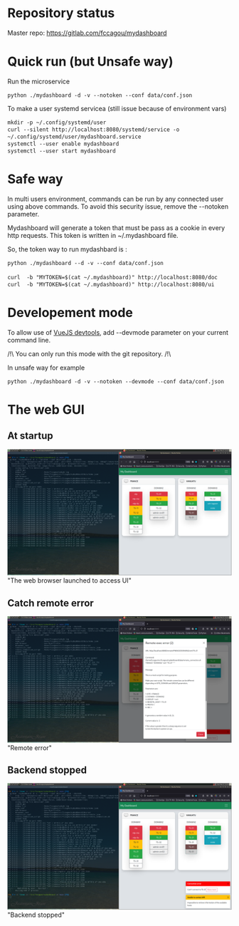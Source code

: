 # Repository status

Master repo: https://gitlab.com/fccagou/mydashboard


# Quick run (but Unsafe way)

Run the microservice

    python ./mydashboard -d -v --notoken --conf data/conf.json


To make a user systemd servicea (still issue because of environment vars)

    mkdir -p ~/.config/systemd/user
    curl --silent http://localhost:8080/systemd/service -o ~/.config/systemd/user/mydashboard.service
    systemctl --user enable mydashboard
    systemctl --user start mydashboard



# Safe way 

In multi users environment, commands can be run by any connected user using
above commands. To avoid this security issue, remove the --notoken parameter.

Mydashboard will generate a token that must be pass as a cookie in every http
requests. This token is written in ~/.mydashboard file.

So, the token way to run mydashbard is :

    python ./mydashboard --d -v --conf data/conf.json

    curl  -b "MYTOKEN=$(cat ~/.mydashboard)" http://localhost:8080/doc
    curl  -b "MYTOKEN=$(cat ~/.mydashboard)" http://localhost:8080/ui


# Developement mode

To allow use of [VueJS devtools](https://devtools.vuejs.org/), add --devmode parameter
on your current command line.

/!\ You can only run this mode with the git repository. /!\

In unsafe way for example

    python ./mydashboard -d -v --notoken --devmode --conf data/conf.json

# The web GUI
## At startup

![The web GUI](doc/mydashboard_run.png) "The web browser launched to access UI"

## Catch remote error
![remote ko](doc/mydashboard_remote_ko.png) "Remote error"

## Backend stopped
![remote ko](doc/mydashboard_backend_ko.png) "Backend stopped"


